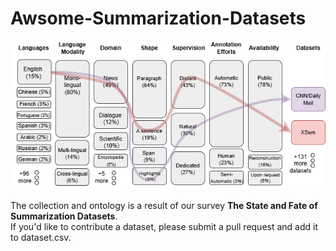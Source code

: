 # Awsome-Summarization-Datasets
<p align="center">
  <img src="./images/ontology.png" alt="plot">
</p>

The collection and ontology is a result of our survey __The State and Fate of Summarization Datasets__.  
If you'd like to contribute a dataset, please submit a pull request and add it to dataset.csv.

<!-- here a way to cite our paper -->
